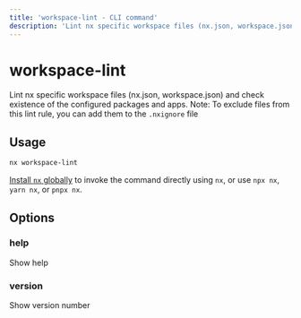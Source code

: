 ```yaml
---
title: 'workspace-lint - CLI command'
description: 'Lint nx specific workspace files (nx.json, workspace.json) and check existence of the configured packages and apps.  Note: To exclude files from this lint rule, you can add them to the `.nxignore` file'
---
```


# workspace-lint

Lint nx specific workspace files (nx.json, workspace.json) and check existence of the configured packages and apps. Note: To exclude files from this lint rule, you can add them to the `.nxignore` file

## Usage

```bash
nx workspace-lint
```

[Install `nx` globally](/getting-started/nx-setup#install-nx) to invoke the command directly using `nx`, or use `npx nx`, `yarn nx`, or `pnpx nx`.

## Options

### help

Show help

### version

Show version number
